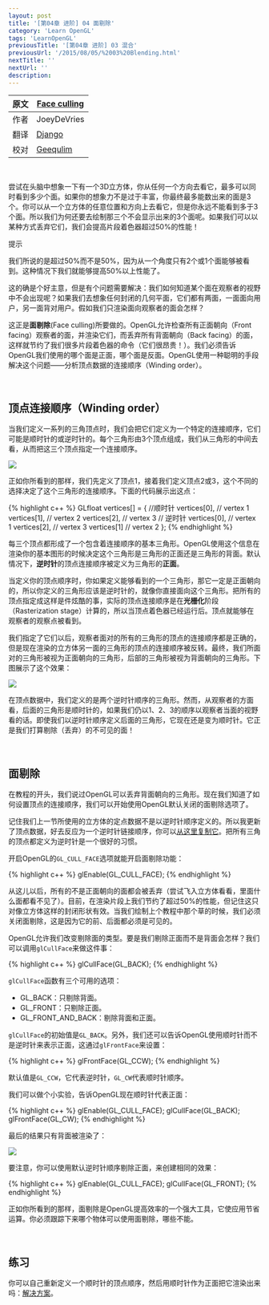 ```yaml
---
layout: post
title: '[第04章 进阶] 04 面剔除'
category: 'Learn OpenGL'
tags: 'LearnOpenGL'
previousTitle: '[第04章 进阶] 03 混合'
previousUrl: '/2015/08/05/%2003%20Blending.html'
nextTitle: ''
nextUrl: ''
description:
---
```


原文     | [Face culling](http://learnopengl.com/#!Advanced-OpenGL/Face-culling)
      ---|---
作者     | JoeyDeVries
翻译     | [Django](http://bullteacher.com/)
校对     | [Geequlim](http://geequlim.com)

<br>

尝试在头脑中想象一下有一个3D立方体，你从任何一个方向去看它，最多可以同时看到多少个面。如果你的想象力不是过于丰富，你最终最多能数出来的面是3个。你可以从一个立方体的任意位置和方向上去看它，但是你永远不能看到多于3个面。所以我们为何还要去绘制那三个不会显示出来的3个面呢。如果我们可以以某种方式丢弃它们，我们会提高片段着色器超过50%的性能！

<div class="green_box">
	<p class="green_title">提示</p>
	<div class="box_content">
    我们所说的是超过50%而不是50%，因为从一个角度只有2个或1个面能够被看到。这种情况下我们就能够提高50%以上性能了。
  </div>
</div>

这的确是个好主意，但是有个问题需要解决：我们如何知道某个面在观察者的视野中不会出现呢？如果我们去想象任何封闭的几何平面，它们都有两面，一面面向用户，另一面背对用户。假如我们只渲染面向观察者的面会怎样？

这正是**面剔除**(Face culling)所要做的。OpenGL允许检查所有正面朝向（Front facing）观察者的面，并渲染它们，而丢弃所有背面朝向（Back facing）的面，这样就节约了我们很多片段着色器的命令（它们很昂贵！）。我们必须告诉OpenGL我们使用的哪个面是正面，哪个面是反面。OpenGL使用一种聪明的手段解决这个问题——分析顶点数据的连接顺序（Winding order）。

<br>

## 顶点连接顺序（Winding order）

当我们定义一系列的三角顶点时，我们会把它们定义为一个特定的连接顺序，它们可能是顺时针的或逆时针的。每个三角形由3个顶点组成，我们从三角形的中间去看，从而把这三个顶点指定一个连接顺序。

<img class="post_center_img_noborder" src="http://learnopengl.com/img/advanced/faceculling_windingorder.png"/>

正如你所看到的那样，我们先定义了顶点1，接着我们定义顶点2或3，这个不同的选择决定了这个三角形的连接顺序。下面的代码展示出这点：

{% highlight c++ %}
GLfloat vertices[] = {
    //顺时针
    vertices[0], // vertex 1
    vertices[1], // vertex 2
    vertices[2], // vertex 3
    // 逆时针
    vertices[0], // vertex 1
    vertices[2], // vertex 3
    vertices[1] // vertex 2
};
{% endhighlight %}

每三个顶点都形成了一个包含着连接顺序的基本三角形。OpenGL使用这个信息在渲染你的基本图形的时候决定这个三角形是三角形的正面还是三角形的背面。默认情况下，**逆时针**的顶点连接顺序被定义为三角形的**正面**。

当定义你的顶点顺序时，你如果定义能够看到的一个三角形，那它一定是正面朝向的，所以你定义的三角形应该是逆时针的，就像你直接面向这个三角形。把所有的顶点指定成这样是件炫酷的事，实际的顶点连接顺序是在**光栅化**阶段（Rasterization stage）计算的，所以当顶点着色器已经运行后。顶点就能够在观察者的观察点被看到。

我们指定了它们以后，观察者面对的所有的三角形的顶点的连接顺序都是正确的，但是现在渲染的立方体另一面的三角形的顶点的连接顺序被反转。最终，我们所面对的三角形被视为正面朝向的三角形，后部的三角形被视为背面朝向的三角形。下图展示了这个效果：

<img class="post_center_img_noborder" src="http://learnopengl.com/img/advanced/faceculling_frontback.png"/>

在顶点数据中，我们定义的是两个逆时针顺序的三角形。然而，从观察者的方面看，后面的三角形是顺时针的，如果我们仍以1、2、3的顺序以观察者当面的视野看的话。即使我们以逆时针顺序定义后面的三角形，它现在还是变为顺时针。它正是我们打算剔除（丢弃）的不可见的面！

<br>

## 面剔除

在教程的开头，我们说过OpenGL可以丢弃背面朝向的三角形。现在我们知道了如何设置顶点的连接顺序，我们可以开始使用OpenGL默认关闭的面剔除选项了。

记住我们上一节所使用的立方体的定点数据不是以逆时针顺序定义的。所以我更新了顶点数据，好去反应为一个逆时针链接顺序，你可以[从这里复制它](http://learnopengl.com/code_viewer.php?code=advanced/faceculling_vertexdata)。把所有三角的顶点都定义为逆时针是一个很好的习惯。

开启OpenGL的`GL_CULL_FACE`选项就能开启面剔除功能：

{% highlight c++ %}
glEnable(GL_CULL_FACE);
{% endhighlight %}

从这儿以后，所有的不是正面朝向的面都会被丢弃（尝试飞入立方体看看，里面什么面都看不见了）。目前，在渲染片段上我们节约了超过50%的性能，但记住这只对像立方体这样的封闭形状有效。当我们绘制上个教程中那个草的时候，我们必须关闭面剔除，这是因为它的前、后面都必须是可见的。

OpenGL允许我们改变剔除面的类型。要是我们剔除正面而不是背面会怎样？我们可以调用`glCullFace`来做这件事：

{% highlight c++ %}
glCullFace(GL_BACK);
{% endhighlight %}

`glCullFace`函数有三个可用的选项：

* GL_BACK：只剔除背面。
* GL_FRONT：只剔除正面。
* GL_FRONT_AND_BACK：剔除背面和正面。

`glCullFace`的初始值是`GL_BACK`。另外，我们还可以告诉OpenGL使用顺时针而不是逆时针来表示正面，这通过`glFrontFace`来设置：

{% highlight c++ %}
glFrontFace(GL_CCW);
{% endhighlight %}

默认值是`GL_CCW`，它代表逆时针，`GL_CW`代表顺时针顺序。

我们可以做个小实验，告诉OpenGL现在顺时针代表正面：

{% highlight c++ %}
glEnable(GL_CULL_FACE);
glCullFace(GL_BACK);
glFrontFace(GL_CW);
{% endhighlight %}

最后的结果只有背面被渲染了：

<img class="post_center_img" src="http://learnopengl.com/img/advanced/faceculling_reverse.png"/>

要注意，你可以使用默认逆时针顺序剔除正面，来创建相同的效果：

{% highlight c++ %}
glEnable(GL_CULL_FACE);
glCullFace(GL_FRONT);
{% endhighlight %}

正如你所看到的那样，面剔除是OpenGL提高效率的一个强大工具，它使应用节省运算。你必须跟踪下来哪个物体可以使用面剔除，哪些不能。

<br>

## 练习

你可以自己重新定义一个顺时针的顶点顺序，然后用顺时针作为正面把它渲染出来吗：[解决方案](http://learnopengl.com/code_viewer.php?code=advanced/faceculling-exercise1)。
